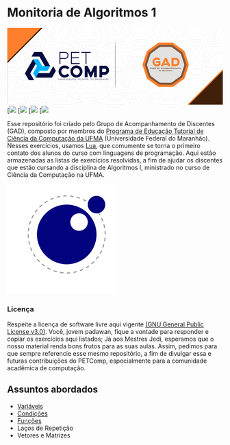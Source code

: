 # Monitoria de Algoritmos 1




![](./GAD.png)
[![](https://img.shields.io/badge/PETComp-100%25-blue)
[![](https://img.shields.io/badge/GAD-D+-9cf)
[![](https://img.shields.io/badge/Open-Source-blue)
[![](https://img.shields.io/badge/Hello-Git-9cf)


Esse repositório foi criado pelo Grupo de Acompanhamento de Discentes (GAD), composto por membros do [Programa de Educação Tutorial de Ciência da Computação da UFMA](https://pet.ufma.br/comp/) (Universidade Federal do Maranhão). Nesses exercícios, usamos [Lua](https://www.lua.org/), que comumente se torna o primeiro contato dos alunos do curso com linguagens de programação. Aqui estão armazenadas as listas de exercícios resolvidas, a fim de ajudar os discentes que estão cursando a disciplina de Algoritmos I, ministrado no curso de Ciência da Computação na UFMA. 

![](luaa.gif)

### Licença

Respeite a licença de software livre aqui vigente [(GNU General Public License v3.0)](/LICENSE). Você, jovem padawan, fique a vontade para responder e copiar os exercícios aqui listados; Já aos Mestres Jedi, esperamos que o nosso material renda bons frutos para as suas aulas. Assim, pedimos para que sempre referencie esse mesmo repositório, a fim de divulgar essa e futuras contribuições do PETComp, especialmente para a comunidade acadêmica de computação.

## Assuntos abordados

* [Variáveis](/01-Variáveis/Enunciados_Variaveis.md)
* [Condições](/02-Condições/Enunciados_Condicoes.md)
* [Funções](/03-Funções/Enunciados_Condicoes.md)
* Laços de Repetição
* Vetores e Matrizes
